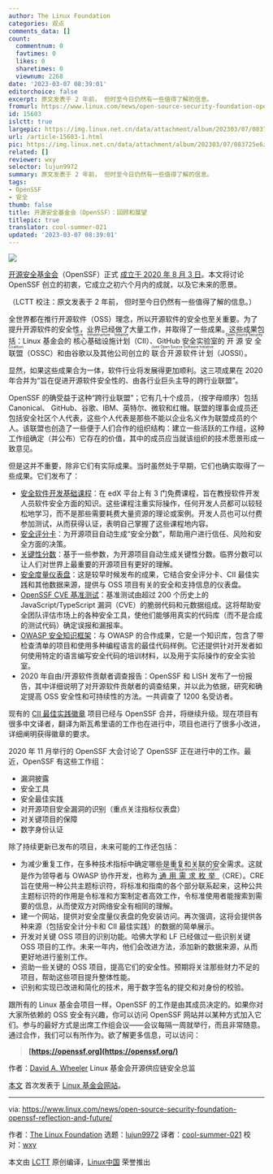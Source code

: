 ```yaml
---
author: The Linux Foundation
categories: 观点
comments_data: []
count:
  commentnum: 0
  favtimes: 0
  likes: 0
  sharetimes: 0
  viewnum: 2268
date: '2023-03-07 08:39:01'
editorchoice: false
excerpt: 原文发表于 2 年前， 但时至今日仍然有一些值得了解的信息。
fromurl: https://www.linux.com/news/open-source-security-foundation-openssf-reflection-and-future/
id: 15603
islctt: true
largepic: https://img.linux.net.cn/data/attachment/album/202303/07/083725e6zk5pc2atq86qt9.jpg
url: /article-15603-1.html
pic: https://img.linux.net.cn/data/attachment/album/202303/07/083725e6zk5pc2atq86qt9.jpg.thumb.jpg
related: []
reviewer: wxy
selector: lujun9972
summary: 原文发表于 2 年前， 但时至今日仍然有一些值得了解的信息。
tags:
- OpenSSF
- 安全
thumb: false
title: 开源安全基金会（OpenSSF）：回顾和展望
titlepic: true
translator: cool-summer-021
updated: '2023-03-07 08:39:01'
---
```


![](https://img.linux.net.cn/data/attachment/album/202303/07/083725e6zk5pc2atq86qt9.jpg)


[开源安全基金会](https://openssf.org/)（OpenSSF）正式 [成立于 2020 年 8 月 3 日](https://www.linuxfoundation.org/en/press-release/technology-and-enterprise-leaders-combine-efforts-to-improve-open-source-security/)。本文将讨论 OpenSSF 创立的初衷，它成立之初六个月内的成就，以及它未来的愿景。


（LCTT 校注：原文发表于 2 年前， 但时至今日仍然有一些值得了解的信息。）


全世界都在推行开源软件（OSS）理念，所以开源软件的安全也至关重要。为了提升开源软件的安全性，业界已经做了大量工作，并取得了一些成果。这些成果包括：Linux 基金会的 <ruby> 核心基础设施计划 <rt>  Core Infrastructure Initiative </rt></ruby>（CII）、GitHub 安全实验室的 <ruby> 开源安全联盟 <rt>  Open Source Security Coalition </rt></ruby>（OSSC）和由谷歌以及其他公司创立的 <ruby> 联合开源软件计划 <rt>  Joint Open Source Software Initiative </rt></ruby>（JOSSI）。


显然，如果这些成果合为一体，软件行业将发展得更加顺利。这三项成果在 2020 年合并为“旨在促进开源软件安全性的、由各行业巨头主导的跨行业联盟”。


OpenSSF 的确受益于这种“跨行业联盟”；它有几十个成员，（按字母顺序）包括 Canonical、 GitHub、谷歌、IBM、英特尔、微软和红帽。联盟的理事会成员还包括安全社区个人代表，这些个人代表是那些不能以企业名义作为联盟成员的个人。该联盟也创造了一些便于人们合作的组织结构：建立一些活跃的工作组，这种工作组确定（并公布）它存在的价值，其中的成员应当就该组织的技术愿景形成一致意见。


但是这并不重要，除非它们有实际成果。当时虽然处于早期，它们也确实取得了一些成果。它们发布了：


* [安全软件开发基础课程](https://openssf.org/blog/2020/10/29/announcing-secure-software-development-edx-course-sign-up-today/)：在 edX 平台上有 3 门免费课程，旨在教授软件开发人员软件安全方面的知识。这些课程注重实际操作，任何开发人员都可以较轻松地学习，而不是那些需要耗费大量资源的理论或案例。开发人员也可以付费参加测试，从而获得认证，表明自己掌握了这些课程地内容。
* [安全评分卡](https://openssf.org/blog/2020/11/06/security-scorecards-for-open-source-projects/)：为开源项目自动生成“安全分数”，帮助用户进行信任、风险和安全方面的决策。
* [关键性分数](https://github.com/ossf/criticality_score)：基于一些参数，为开源项目自动生成关键性分数。临界分数可以让人们对世界上最重要的开源项目有更好的理解。
* [安全度量仪表盘](https://github.com/ossf/Project-Security-Metrics)：这是较早时候发布的成果，它结合安全评分卡、CII 最佳实践和其他数据来源，提供与 OSS 项目有关的安全和支持信息的仪表盘。
* [OpenSSF CVE 基准测试](https://openssf.org/blog/2020/12/09/introducing-the-openssf-cve-benchmark/)：基准测试由超过 200 个历史上的 JavaScript/TypeScript 漏洞（CVE）的脆弱代码和元数据组成。这将帮助安全团队评估市场上的各种安全工具，使他们能够用真实的代码库（而不是合成的测试代码）确定误报和漏报率。
* [OWASP 安全知识框架](https://owasp.org/www-project-security-knowledge-framework/)：与 OWASP 的合作成果，它是一个知识库，包含了带检查清单的项目和使用多种编程语言的最佳代码样例。它还提供针对开发者如何使用特定的语言编写安全代码的培训材料，以及用于实际操作的安全实验室。
* 2020 年自由/开源软件贡献者调查报告：OpenSSF 和 LISH 发布了一份报告，其中详细说明了对开源软件贡献者的调查结果，并以此为依据，研究和确定提高 OSS 安全性和可持续性的方法。一共调查了 1200 名受访者。


现有的 [CII 最佳实践徽章](https://bestpractices.coreinfrastructure.org/) 项目已经与 OpenSSF 合并，将继续升级。现在项目有很多中文译者，翻译为斯瓦希里语的工作也在进行中，项目也进行了很多小改进，详细阐明获得徽章的要求。


2020 年 11 月举行的 OpenSSF 大会讨论了 OpenSSF 正在进行中的工作。最近，OpenSSF 有这些工作组：


* 漏洞披露
* 安全工具
* 安全最佳实践
* 对开源项目安全漏洞的识别（重点关注指标仪表盘）
* 对关键项目的保障
* 数字身份认证


除了持续更新已发布的项目，未来可能的工作还包括：


* 为减少重复工作，在多种技术指标中确定哪些是重复和关联的安全需求。这就是作为领导者与 OWASP 协作开发，也称为 <ruby> <a href="https://owasp.org/www-project-integration-standards/">  通用需求枚举 </a> <rt>  Common Requirements Enumeration </rt></ruby>（CRE）。CRE 旨在使用一种公共主题标识符，将标准和指南的各个部分联系起来，这种公共主题标识符的作用是令标准和方案制定者高效工作，令标准使用者能搜索到需要的信息，从而使双方对网络安全有相同的理解。
* 建一个网站，提供对安全度量仪表盘的免安装访问。再次强调，这将会提供各种来源（包括安全计分卡和 CII 最佳实践）的数据的简单展示。
* 开发对关键 OSS 项目的识别功能。哈佛大学和 LF 已经做过一些识别关键 OSS 项目的工作。未来一年内，他们会改进方法，添加新的数据来源，从而更好地进行鉴别工作。
* 资助一些关键的 OSS 项目，提高它们的安全性。预期将关注那些财力不足的项目，帮助这些项目提升整体性能。
* 识别和实现已改进和简化的技术，用于数字签名的提交和对身份的校验。


跟所有的 Linux 基金会项目一样，OpenSSF 的工作是由其成员决定的。如果你对大家所依赖的 OSS 安全有兴趣，你可以访问 OpenSSF 网站并以某种方式加入它们。参与的最好方式是出席工作组会议——会议每隔一周就举行，而且非常随意。通过合作，我们可以有所作为。欲了解更多信息，可以访问：



> 
> **[https://openssf.org](https://openssf.org/)**
> 
> 
> 


作者：[David A. Wheeler](mailto:dwheeler@linuxfoundation.org) Linux 基金会开源供应链安全总监


[本文](https://www.linuxfoundation.org/en/blog/openssf-reflection-and-future/) 首次发表于 [Linux 基金会网站](https://www.linuxfoundation.org/)。




---


via: <https://www.linux.com/news/open-source-security-foundation-openssf-reflection-and-future/>


作者：[The Linux Foundation](https://www.linuxfoundation.org/en/blog/openssf-reflection-and-future/) 选题：[lujun9972](https://github.com/lujun9972) 译者：[cool-summer-021](https://github.com/cool-summer-021) 校对：[wxy](https://github.com/wxy)


本文由 [LCTT](https://github.com/LCTT/TranslateProject) 原创编译，[Linux中国](https://linux.cn/) 荣誉推出
